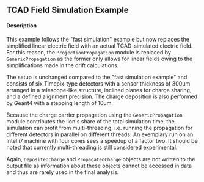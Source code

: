 ## TCAD Field Simulation Example

#### Description
This example follows the "fast simulation" example but now replaces the simplified linear electric field with an actual TCAD-simulated electric field. For this reason, the `ProjectionPropagation` module is replaced by `GenericPropagation` as the former only allows for linear fields owing to the simplifications made in the drift calculations.

The setup is unchanged compared to the "fast simulation example" and consists of six Timepix-type detectors with a sensor thickness of 300um arranged in a telescope-like structure, inclined planes for charge sharing, and a defined alignment precision. The charge deposition is also performed by Geant4 with a stepping length of 10um.

Because the charge carrier propagation using the `GenericPropagation` module contributes the lion's share of the total simulation time, the simulation can profit from multi-threading, i.e. running the propagation for different detectors in parallel on different threads. An exemplary run on an Intel i7 machine with four cores sees a speedup of a factor two. It should be noted that currently multi-threading is still considered experimental.

Again, `DepositedCharge` and `PropagatedCharge` objects are not written to the output file as information about these objects cannot be accessed in data and thus are rarely used in the final analysis.
